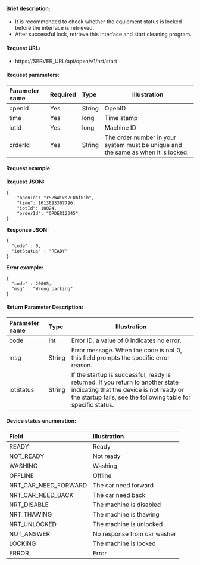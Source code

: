 #### Brief description:

- It is recommended to check whether the equipment status is locked before the interface is retrieved.
- After successful lock, retrieve this interface and start cleaning program.


#### Request URL:

- https://SERVER_URL/api/open/v1/nrt/start

#### Request parameters:

|Parameter name|Required|Type|Illustration|
|:----    |:---|:----- |-----   |
|openId |Yes  |String |OpenID   |
|time|Yes  |long |Time stamp   |
|iotId |Yes  |long | Machine ID    |
|orderId |Yes  |String | The order number in your system must be unique and the same as when it is locked.    |

#### Request example:

**Request JSON:**

```
{
	"openId": "rSZWWixs2CUbf0ih",
	"time": 1613693307796,
	"iotId": 10024,
	"orderId": "ORDER12345"
}
```

**Response JSON:**

```
{
  "code" : 0,
  "iotStatus" : "READY"
}
```

**Error example:**

```
{
  "code" : 20005,
  "msg" : "Wrong parking"
}
```

#### Return Parameter Description:

|Parameter name|Type|Illustration|
|:-----  |:-----|-----                           |
|code |int   |Error ID, a value of 0 indicates no error.  |
|msg |String   |Error message. When the code is not 0, this field prompts the specific error reason.|
|iotStatus |String   |If the startup is successful, ready is returned. If you return to another state indicating that the device is not ready or the startup fails, see the following table for specific status.|

#### Device status enumeration:

|Field| Illustration                |
|:-----  |:----------------------------|
|READY    | Ready                       |
|NOT_READY    | Not ready                   |
|WASHING    | Washing                     |
|OFFLINE    | Offline                     |
|NRT_CAR_NEED_FORWARD    | The car need forward        |
|NRT_CAR_NEED_BACK    | The car need back           |
|NRT_DISABLE    | The machine is disabled     |
|NRT_THAWING    | The machine is thawing      |
|NRT_UNLOCKED    | The machine is unlocked     |
|NOT_ANSWER    | No response from car washer |
|LOCKING    | The machine is locked       |
|ERROR    | Error                       |